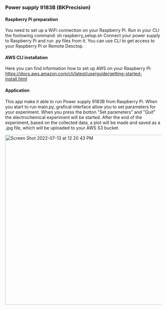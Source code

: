 ### Power supply 9183B (BKPrecision)

#### Raspberry Pi preparation
You need to set up a WiFi connection on your Raspberry Pi. Run in your CLI the foolowing command:
sh raspberry_setup.sh 
Connect your power supply to Raspberry Pi and run .py files from it. You can use CLI to get access to your Raspberry Pi or Remote Desctop. 

#### AWS CLI installation
Here you can find information how to set up AWS on your Raspberry Pi: https://docs.aws.amazon.com/cli/latest/userguide/getting-started-install.html

#### Application
This app make it able to run Power supply 9183B from Raspberry Pi. When you atart to run main.py, grafical interface allow you to set parameters for your experiment. When you press the botton "Set parameters" and "Quit" the electrochemical experiment will be started. After the end of the experiment, based on the collected data, a plot will be made and saved as a .jpg file, which will be uploaded to your AWS S3 bucket.



<img width="548" alt="Screen Shot 2022-07-13 at 12 20 43 PM" src="https://user-images.githubusercontent.com/72933965/178793310-f992e921-8e63-46c7-aa9d-800df19dcced.png">
